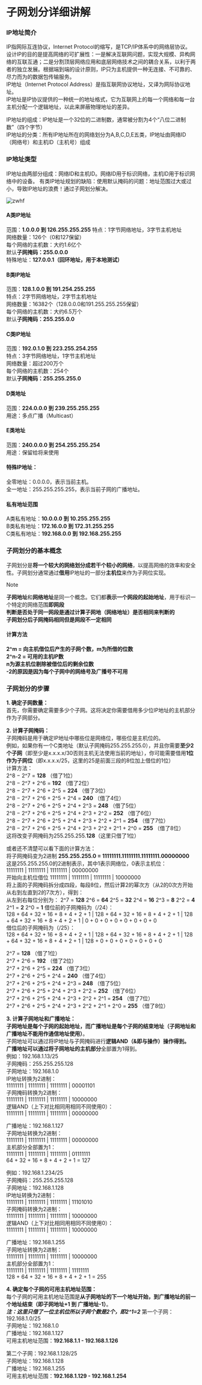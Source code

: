 # 子网划分详细讲解

### IP地址简介
IP指网际互连协议，Internet Protocol的缩写，是TCP/IP体系中的网络层协议。设计IP的目的是提高网络的可扩展性：一是解决互联网问题，实现大规模、异构网络的互联互通；二是分割顶层网络应用和底层网络技术之间的耦合关系，以利于两者的独立发展。根据端到端的设计原则，IP只为主机提供一种无连接、不可靠的、尽力而为的数据包传输服务。  
IP地址（Internet Protocol Address）是指互联网协议地址，又译为网际协议地址。  
IP地址是IP协议提供的一种统一的地址格式，它为互联网上的每一个网络和每一台主机分配一个逻辑地址，以此来屏蔽物理地址的差异。  

IP地址的组成：IP地址是一个32位的二进制数，通常被分割为4个“八位二进制数”（四个字节）  
IP地址的分类：所有IP地址所在的网络划分为A,B,C,D,E五类，IP地址由网络ID（网络号）和主机ID（主机号）组成  


### IP地址类型
IP地址由两部分组成：网络ID和主机ID。网络ID用于标识网络，主机ID用于标识网络中的设备。
有类IP地址规划的缺陷：使用默认掩码的问题：地址范围过大或过小，导致IP地址的浪费！通过子网划分解决。  

![zwhf](https://github.com/user-attachments/assets/a96b6fec-979e-4576-8cb1-b85936f541c1)  

#### A类IP地址
范围：**1.0.0.0 到 126.255.255.255**
特点：1字节网络地址，3字节主机地址  
网络数量：126个（0和127保留）  
每个网络的主机数：大约1.6亿个  
默认**子网掩码：255.0.0.0**  
特殊地址：**127.0.0.1（回环地址，用于本地测试）**

#### B类IP地址
范围：**128.1.0.0 到 191.254.255.255**  
特点：2字节网络地址，2字节主机地址  
网络数量：16382个（128.0.0.0和191.255.255.255保留）  
每个网络的主机数：大约6.5万个  
默认**子网掩码：255.255.0.0**

#### C类IP地址
范围：**192.0.1.0 到 223.255.254.255**  
特点：3字节网络地址，1字节主机地址  
网络数量：超过200万个  
每个网络的主机数：254个  
默认**子网掩码：255.255.255.0**

#### D类地址
范围：**224.0.0.0 到 239.255.255.255**  
用途：多点广播（Multicast）

#### E类地址
范围：**240.0.0.0 到 254.255.255.254**  
用途：保留给将来使用

#### 特殊IP地址：
全零地址：0.0.0.0，表示当前主机。  
全一地址：255.255.255.255，表示当前子网的广播地址。

#### 私有地址范围
A类私有地址：**10.0.0.0 到 10.255.255.255**  
B类私有地址：**172.16.0.0 到 172.31.255.255**  
C类私有地址：**192.168.0.0 到 192.168.255.255**  


### 子网划分的基本概念
子网划分是**将一个较大的网络划分成若干个较小的网络**，以提高网络的效率和安全性。子网划分通常通过**借用**IP地址的一部分**主机位**来作为子网位实现。  

> [!Note]
**子网地址**和**网络地址**是同一个概念。它们都**表示一个网段的起始地址**，用于标识一个特定的网络范围**即网段**  
**判断是否处于同一网段是通过计算子网地（网络地址）是否相同来判断的**  
**子网划分后子网掩码相同但是网段不一定相同**  

#### 计算方法
**2^m = 向主机借位后产生的子网个数，m为所借的位数**  
**2^n-2 = 可用的主机IP数**  
**n为源主机位剔除被借位后的剩余位数**  
**-2的原因是因为每个子网中的网络号及广播号不可用**

### 子网划分的步骤
**1. 确定子网数量：**  
首先，你需要确定需要多少个子网。这将决定你需要借用多少位IP地址的主机部分作为子网部分。  

**2. 计算子网掩码：**  
子网掩码是用于确定IP地址中哪些位是网络位，哪些位是主机位的。  
例如，如果你有一个C类地址（默认子网掩码255.255.255.0），并且你需要**至少2个子网**（即至少是x.x.x.x/30否则主机无法使用当前的地址），你可能需要借用**1位作为子网位**（即x.x.x.x/25，这里的25是前面三段的8位加上借位的1位）  
计算方法：  
2^8 − 2^7 = **128** （借了1位）  
2^8 − 2^7 + 2^6 = **192** （借了2位）   
2^8 − 2^7 + 2^6 + 2^5 = **224** （借了3位）  
2^8 − 2^7 + 2^6 + 2^5 + 2^4 = **240** （借了4位）  
2^8 − 2^7 + 2^6 + 2^5 + 2^4 + 2^3 = **248** （借了5位）  
2^8 − 2^7 + 2^6 + 2^5 + 2^4 + 2^3 + 2^2 = **252** （借了6位）  
2^8 − 2^7 + 2^6 + 2^5 + 2^4 + 2^3 + 2^2 + 2^1 = **254** （借了7位）  
2^8 − 2^7 + 2^6 + 2^5 + 2^4 + 2^3 + 2^2 + 2^1 + 2^0 = **255** （借了8位）  
这将改变子网掩码为255.255.255.**128**（这里只借了1位）  

或者还不清楚可以看下面的计算方法：  
将子网掩码变为2进制  **255.255.255.0 = 11111111.11111111.11111111.00000000**  
这是255.255.255.0的2进制表示，其中1表示网络位，0表示主机位：  
11111111 | 11111111 | 11111111 | 00000000  
开始向主机位借位
11111111 | 11111111 | 11111111 | 10000000  
将上面的子网掩码拆分成四段，每段8位，然后计算2的幂次方（从2的0次方开始从右到左直到2的7次方），得到：  
从左到右每位分别为：
2^7 = **128**
2^6 = **64**
2^5 = **32**
2^4 = **16**
2^3 = **8**
2^2 = **4**
2^1 = **2**
2^0 = **1**
借位前的子网掩码为（/24）：  
128 + 64 + 32 + 16 + 8 + 4 + 2 + 1 | 128 + 64 + 32 + 16 + 8 + 4 + 2 + 1 | 128 + 64 + 32 + 16 + 8 + 4 + 2 + 1 | 0 + 0 + 0 + 0 + 0 + 0 + 0 + 0  
借位后的子网掩码为（/25）：  
128 + 64 + 32 + 16 + 8 + 4 + 2 + 1 | 128 + 64 + 32 + 16 + 8 + 4 + 2 + 1 | 128 + 64 + 32 + 16 + 8 + 4 + 2 + 1 | 128 + 0 + 0 + 0 + 0 + 0 + 0 + 0  

2^7 = **128** （借了1位）  
2^7 + 2^6 = **192** （借了2位）  
2^7 + 2^6 + 2^5 = **224** （借了3位）  
2^7 + 2^6 + 2^5 + 2^4 = **240** （借了4位）  
2^7 + 2^6 + 2^5 + 2^4 + 2^3 = **248** （借了5位）  
2^7 + 2^6 + 2^5 + 2^4 + 2^3 + 2^2 = **252** （借了6位）  
2^7 + 2^6 + 2^5 + 2^4 + 2^3 + 2^2 + 2^1 = **254** （借了7位）  
2^7 + 2^6 + 2^5 + 2^4 + 2^3 + 2^2 + 2^1 + 2^0 = **255** （借了8位）  

**3. 计算子网地址和广播地址：**  
**子网地址是每个子网的起始地址，而广播地址是每个子网的结束地址（子网地址和广播地址不能用作通信地址使用）**。  
子网地址可以通过将IP地址与子网掩码进行**逻辑AND（&即与操作）**操作得到。  
广播地址可以通过将子网地址的**主机部分**全部置为1得到。  
例如：192.168.1.13/25  
子网掩码：255.255.255.128  
子网地址：192.168.1.0  
IP地址转换为2进制：  
11111111 | 11111111 | 11111111 | 00001101  
子网掩码转换为2进制：  
11111111 | 11111111 | 11111111 | 10000000  
逻辑AND（上下对比相同用相同不同使用0）：  
11111111 | 11111111 | 11111111 | 00000000  

广播地址：192.168.1.127  
子网地址转换为2进制：  
11111111 | 11111111 | 11111111 | 00000000  
主机部分全部置为1：  
11111111 | 11111111 | 11111111 | 01111111  
64 + 32 + 16 + 8 + 4 + 2 + 1 = 127

例如：192.168.1.234/25  
子网掩码：255.255.255.128  
子网地址：192.168.1.128  
IP地址转换为2进制：  
11111111 | 11111111 | 11111111 | 11101010  
子网掩码转换为2进制：  
11111111 | 11111111 | 11111111 | 10000000  
逻辑AND（上下对比相同用相同不同使用0）：  
11111111 | 11111111 | 11111111 | 10000000  

广播地址：192.168.1.255  
子网地址转换为2进制：  
11111111 | 11111111 | 11111111 | 10000000  
主机部分全部置为1：  
11111111 | 11111111 | 11111111 | 11111111  
128 + 64 + 32 + 16 + 8 + 4 + 2 + 1 = 255

**4. 确定每个子网的可用主机地址范围：**  
每个子网的可用主机地址范围是**从子网地址的下一个地址开始，到广播地址的前一个地址结束（即子网地址+1 到 广播地址-1）**。  
***注：这里只借了一位主机位所以子网个数是2个，即2^1=2***
第一个子网：192.168.1.0/25  
子网地址：192.168.1.0  
广播地址：192.168.1.127  
可用主机地址范围：**192.168.1.1 - 192.168.1.126**

第二个子网：192.168.1.128/25  
子网地址：192.168.1.128  
广播地址：192.168.1.255  
可用主机地址范围：**192.168.1.129 - 192.168.1.254**
